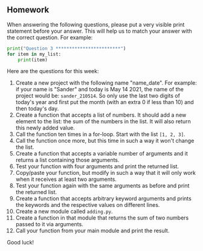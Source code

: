 Homework
-

When answering the following questions, please put a very visible print statement before your answer. This will help us to match your answer with the correct question. For example:

```Python
print("Question 3 ************************")
for item in my_list:
    print(item)
```

Here are the questions for this week:

1. Create a new project with the following name "name_date". For example: if your name is "Sander" and today is May 14 2021, the name of the project would be: `sander_210514`. So only use the last two digits of today's year and first put the month (with an extra 0 if less than 10) and then today's day.
1. Create a function that accepts a list of numbers. It should add a new element to the list: the sum of the numbers in the list. It will also return this newly added value.
1. Call the function ten times in a for-loop. Start with the list `[1, 2, 3]`.
1. Call the function once more, but this time in such a way it won't change the list.
1. Create a function that accepts a variable number of arguments and it returns a list containing those arguments.
1. Test your function with four arguments and print the returned list.
1. Copy/paste your function, but modify in such a way that it will only work when it receives at least two arguments.
1. Test your function again with the same arguments as before and print the returned list.
1. Create a function that accepts arbitrary keyword arguments and prints the keywords and the respective values on different lines.
1. Create a new module called `adding.py`.
1. Create a function in that module that returns the sum of two numbers passed to it via arguments.
1. Call your function from your main module and print the result.

Good luck!
